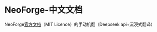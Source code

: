 # NeoForge-中文文档
NeoForge[官方文档](https://github.com/neoforged/Documentation.git)（MIT Licence）的手动机翻（Deepseek api+沉浸式翻译）
